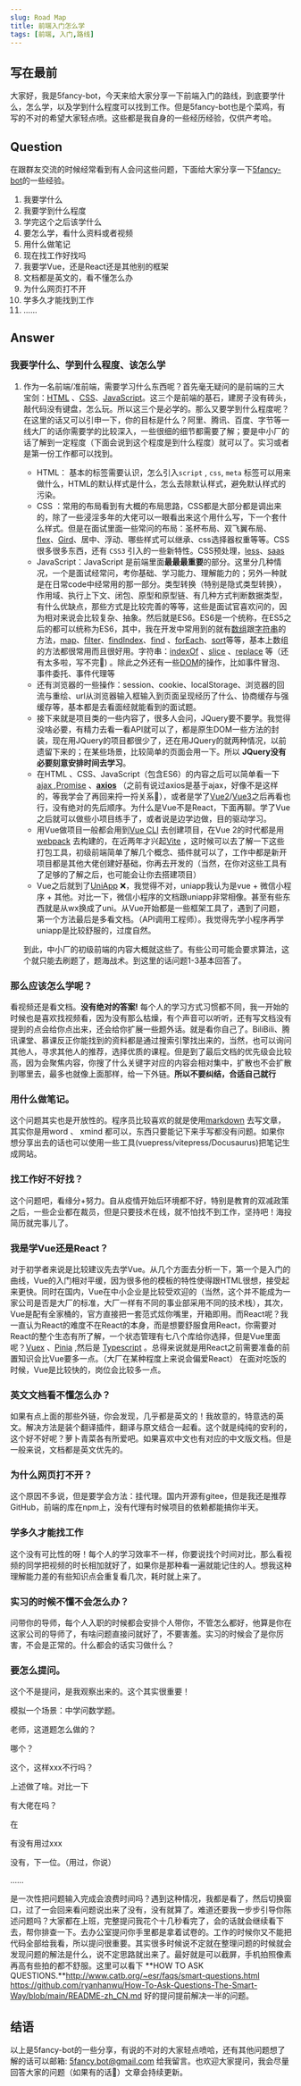 ```yaml
---
slug: Road Map
title: 前端入门怎么学
tags: [前端, 入门,路线]
---
```


## 写在最前

大家好，我是5fancy-bot，今天来给大家分享一下前端入门的路线，到底要学什么，怎么学，以及学到什么程度可以找到工作。但是5fancy-bot也是个菜鸡，有写的不对的希望大家轻点喷。这些都是我自身的一些经历经验，仅供产考哈。



## Question

在跟群友交流的时候经常看到有人会问这些问题，下面给大家分享一下[5fancy-bot](https://github.com/5fancy-bot/5fancy-bot)的一些经验。

1. 我要学什么
2. 我要学到什么程度
3. 学完这个之后该学什么
4. 要怎么学，看什么资料或者视频
5. 用什么做笔记
6. 现在找工作好找吗
7. 我要学Vue，还是React还是其他别的框架
8. 文档都是英文的，看不懂怎么办
9. 为什么网页打不开
10. 学多久才能找到工作
11. ……

## Answer

### 我要学什么、学到什么程度、该怎么学

1. 作为一名前端/准前端，需要学习什么东西呢？首先毫无疑问的是前端的三大宝剑：[HTML](https://developer.mozilla.org/en-US/docs/Web/HTML) 、[CSS](https://developer.mozilla.org/en-US/docs/Web/CSS)、[JavaScript](https://developer.mozilla.org/en-US/docs/Web/JavaScript)。这三个是前端的基石，建房子没有砖头，敲代码没有键盘，怎么玩。所以这三个是必学的。那么又要学到什么程度呢？在这里的话又可以引申一下，你的目标是什么？阿里、腾讯、百度、字节等一线大厂的话你需要学的比较深入，一些很细的细节都需要了解；要是中小厂的话了解到一定程度（下面会说到这个程度是到什么程度）就可以了。实习或者是第一份工作都可以找到。

   - HTML： 基本的标签需要认识，怎么引入`script` , `css`, `meta` 标签可以用来做什么，HTML的默认样式是什么，怎么去除默认样式，避免默认样式的污染。
   - CSS ：常用的布局看到有大概的布局思路，CSS都是大部分都是调出来的，除了一些浸淫多年的大佬可以一眼看出来这个用什么写，下一个套什么样式。但是在面试里面一些常问的布局：圣杯布局、双飞翼布局、[flex](https://developer.mozilla.org/en-US/docs/Web/CSS/CSS_Flexible_Box_Layout/Aligning_Items_in_a_Flex_Container)、[Gird](https://developer.mozilla.org/en-US/docs/Web/CSS/CSS_Grid_Layout)、居中、浮动、哪些样式可以继承、css选择器权重等等。CSS很多很多东西，还有 `CSS3`  引入的一些新特性。CSS预处理，[less](https://lesscss.org/)、[saas](https://sass-lang.com/)
   - JavaScript：JavaScript 是前端里面**最最最重要**的部分。这里分几种情况，一个是面试经常问，考你基础、学习能力、理解能力的；另外一种就是在日常code中经常用的那一部分。类型转换（特别是隐式类型转换），作用域、执行上下文、闭包、原型和原型链、有几种方式判断数据类型，有什么优缺点，那些方式是比较完善的等等，这些是面试官喜欢问的，因为相对来说会比较复杂、抽象。然后就是ES6。ES6是一个统称，在ES5之后的都可以统称为ES6，其中，我在开发中常用到的就有[数组](https://developer.mozilla.org/en-US/docs/Web/JavaScript/Reference/Global_Objects/Array)跟[字符串](https://developer.mozilla.org/en-US/docs/Web/JavaScript/Reference/Global_Objects/String)的方法，[map](https://developer.mozilla.org/en-US/docs/Web/JavaScript/Reference/Global_Objects/Array/map)、[filter](https://developer.mozilla.org/en-US/docs/Web/JavaScript/Reference/Global_Objects/Array/filter)、[findIndex](https://developer.mozilla.org/en-US/docs/Web/JavaScript/Reference/Global_Objects/Array/findIndex)、[find](https://developer.mozilla.org/en-US/docs/Web/JavaScript/Reference/Global_Objects/Array/find) 、[forEach](https://developer.mozilla.org/en-US/docs/Web/JavaScript/Reference/Global_Objects/Array/forEach)、[sort](https://developer.mozilla.org/en-US/docs/Web/JavaScript/Reference/Global_Objects/Array/sort)等等，基本上数组的方法都很常用而且很好用。字符串：[indexOf](https://developer.mozilla.org/en-US/docs/Web/JavaScript/Reference/Global_Objects/String/indexOf) 、[slice](https://developer.mozilla.org/en-US/docs/Web/JavaScript/Reference/Global_Objects/String/slice) 、[replace](https://developer.mozilla.org/en-US/docs/Web/JavaScript/Reference/Global_Objects/String/replace) 等（还有太多啦，写不完🤪) 。除此之外还有一些[DOM](https://developer.mozilla.org/en-US/docs/Web/API/Document_Object_Model)的操作，比如事件冒泡、事件委托、事件代理等
   - 还有浏览器的一些操作：session、cookie、localStorage、浏览器的回流与重绘、url从浏览器输入框输入到页面呈现经历了什么、协商缓存与强缓存等，基本都是去看面经就能看到的面试题。
   - 接下来就是项目类的一些内容了，很多人会问，JQuery要不要学。我觉得没啥必要，有精力去看一看API就可以了，都是原生DOM一些方法的封装，现在用JQuery的项目都很少了，还在用JQuery的就两种情况，以前遗留下来的；在某些场景，比较简单的页面会用一下。所以 **JQuery没有必要刻意安排时间去学习**。
   - 在HTML 、CSS、JavaScript（包含ES6）的内容之后可以简单看一下[ajax ](https://developer.mozilla.org/en-US/docs/Web/Guide/AJAX) ,[Promise](https://developer.mozilla.org/en-US/docs/Web/JavaScript/Reference/Global_Objects/Promise) 、**[axios](https://axios-http.com)** （之前有说过axios是基于ajax，好像不是这样的，等我学会了再回来捋一捋关系🤡），或者是学了[Vue2](https://v2.vuejs.org/)/[Vue3](https://vuejs.org/)之后再看也行，没有绝对的先后顺序。为什么是Vue不是React，下面再聊。学了Vue之后就可以做些小项目练手了，或者说是边学边做，目的驱动学习。
   - 用Vue做项目一般都会用到[Vue CLI](https://cli.vuejs.org/index.html) 去创建项目，在Vue 2的时代都是用[webpack](https://webpack.js.org/) 去构建的，在近两年才兴起[Vite](https://vitejs.dev/) ，这时候可以去了解一下这些打包工具，初级前端简单了解几个概念、插件就可以了，工作中都是新开项目都是其他大佬创建好基础，你再去开发的（当然，在你对这些工具有了足够的了解之后，也可能会让你去搭建项目）
   - Vue之后就到了[UniApp](https://uniapp.dcloud.io/) ❌，我觉得不对，uniapp我认为是vue + 微信小程序 + 其他。对比一下，微信小程序的文档跟uniapp非常相像。甚至有些东西就是从wx换成了uni。从Vue开始都是一些框架工具了，遇到了问题，第一个方法最后是多看文档。（API调用工程师）。我觉得先学小程序再学uniapp是比较舒服的，过度自然。

   到此，中小厂的初级前端的内容大概就这些了。有些公司可能会要求算法，这个就只能去刷题了，题海战术。到这里的话问题1-3基本回答了。

### 那么应该怎么学呢？

   看视频还是看文档。**没有绝对的答案!**  每个人的学习方式习惯都不同，我一开始的时候也是喜欢找视频看，因为没有那么枯燥，有个声音可以听听，还有写文档没有提到的点会给你点出来，还会给你扩展一些题外话。就是看你自己了。BiliBili、腾讯课堂、慕课反正你能找到的资料都是通过搜索引擎找出来的，当然，也可以询问其他人，寻求其他人的推荐，选择优质的课程。但是到了最后文档的优先级会比较高，因为会聚焦内容，你搜了什么关键字对应的内容会相对集中，扩散也不会扩散到哪里去，最多也就像上面那样，给一下外链。**所以不要纠结，合适自己就行** 

### 用什么做笔记。

   这个问题其实也是开放性的。程序员比较喜欢的就是使用[markdown](https://www.markdownguide.org/) 去写文章，其实你是用word 、 xmind 都可以，东西只要能记下来手写都没有问题。如果你想分享出去的话也可以使用一些工具(vuepress/vitepress/Docusaurus)把笔记生成网站。

### 找工作好不好找？

   这个问题吧，看缘分+努力。自从疫情开始后环境都不好，特别是教育的双减政策之后，一些企业都在裁员，但是只要技术在线，就不怕找不到工作，坚持吧！海投简历就完事儿了。

### 我是学Vue还是React？

   对于初学者来说是比较建议先去学Vue。从几个方面去分析一下，第一个是入门的曲线，Vue的入门相对平缓，因为很多他的模板的特性使得跟HTML很想，接受起来更快。同时在国内，Vue在中小企业是比较受欢迎的（当然，这个并不能成为一家公司是否是大厂的标准，大厂一样有不同的事业部采用不同的技术栈），其次，Vue是配有全家桶的，官方直接把一套范式炫你嘴里，开箱即用。而React呢？我一直认为React的难度不在React的本身，而是想要舒服食用React，你需要对React的整个生态有所了解，一个状态管理有七八个库给你选择，但是Vue里面呢？[Vuex](https://vuex.vuejs.org/index.html) 、[Pinia](https://pinia.vuejs.org/introduction.html) ,然后是 [Typescript](https://www.typescriptlang.org/) 。总得来说就是用React之前需要准备的前置知识会比Vue要多一点。（大厂在某种程度上来说会偏爱React） 在面对吃饭的时候，Vue是比较快的，岗位会比较多一点。

### 英文文档看不懂怎么办？

   如果有点上面的那些外链，你会发现，几乎都是英文的！我故意的，特意选的英文。解决方法是装个翻译插件，翻译与原文结合一起看。这个就是纯纯的安利的，这个好不好呢？萝卜青菜各有所爱吧。如果喜欢中文也有对应的中文版文档。但是一般来说，文档都是英文优先的。

### 为什么网页打不开？

   这个原因不多说，但是要学会方法：挂代理。国内开源有gitee，但是我还是推荐GitHub，前端的库在npm上，没有代理有时候项目的依赖都能搞你半天。

### 学多久才能找工作

   这个没有可比性的呀！每个人的学习效率不一样，你要说找个时间对比，那么看视频的同学把视频的时长相加就好了，如果你是那种看一遍就能记住的人。想我这种理解能力差的有些知识点会重复看几次，耗时就上来了。

### 实习的时候不懂不会怎么办？

   问带你的导师，每个人入职的时候都会安排个人带你，不管怎么都好，他算是你在这家公司的导师了，有啥问题直接问就好了，不要害羞。实习的时候会了是你厉害，不会是正常的。什么都会的话实习做什么？

### 要怎么提问。

   这个不是提问，是我观察出来的。这个其实很重要！

   模拟一个场景：中学问数学题。

   老师，这道题怎么做的？

   哪个？

   这个，这样xxx不行吗？

   上述做了啥。对比一下

   有大佬在吗？

   在

   有没有用过xxx

   没有，下一位。（用过，你说）

   ……

   是一次性把问题输入完成会浪费时间吗？遇到这种情况，我都是看了，然后切换窗口，过了一会回来看问题说出来了没有，没有就算了。难道还要我一步步引导你陈述问题吗？大家都在上班，完整提问我花个十几秒看完了，会的话就会继续看下去，帮你排查一下。去办公室提问你手里都是拿着试卷的。工作的时候你又不能把代码全部给我看，所以提问很重要。其实很多时候说不定就在整理问题的时候就会发现问题的解法是什么，说不定思路就出来了。最好就是可以截屏，手机拍照像素再高有些拍的都不舒服。这里可以看下 **HOW TO ASK QUESTIONS.**http://www.catb.org/~esr/faqs/smart-questions.html  https://github.com/ryanhanwu/How-To-Ask-Questions-The-Smart-Way/blob/main/README-zh_CN.md 好的提问提前解决一半的问题。

## 结语

以上是5fancy-bot的一些分享，有说的不对的大家轻点喷哈，还有其他问题想了解的话可以邮箱: 5fancy.bot@gmail.com 给我留言。也欢迎大家提问，我会尽量回答大家的问题（如果有的话👻）文章会持续更新。
